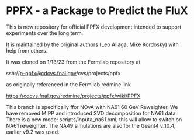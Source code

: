 # PPFX - a Package to Predict the FluX

This is new repository for official PPFX development intended to support experiments over the long term.

It is maintained by the original authors (Leo Aliaga, Mike Kordosky) with help from others.

It was cloned on 1/13/23 from the Fermilab repository at

ssh://p-ppfx@cdcvs.fnal.gov/cvs/projects/ppfx 

as originally referenced in the Fermilab redmine link

https://cdcvs.fnal.gov/redmine/projects/ppfx/wiki/PPFX



This branch is specifically ffor NOvA with NA61 60 GeV Reweighter. We have removed MIPP and introduced SVD decomposition for NA61 data.
There is a new mode: scripts/inputa_na61.xml, this will allow to switch on NA61 reweighter.
The NA49 simulations are also for the Geant4 v_10.4, earlier v9.2 was used.

